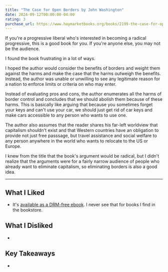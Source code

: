 ```yaml
---
title: "The Case for Open Borders by John Washington"
date: 2024-09-12T00:00:00-04:00
rating: 3
purchase_url: https://www.haymarketbooks.org/books/2199-the-case-for-open-borders
---
```


If you're a progressive liberal who's interested in becoming a radical progressive, this is a good book for you. If you're anyone else, you may not be the audience.

<!--more-->

I found the book frustrating in a lot of ways.

I hoped the author would consider the benefits of borders and weight them against the harms and make the case that the harms outweigh the benefits. Instead, the author was unable or unwilling to see any legitimate reason for a nation to enforce limits or criteria on who may enter.

Instead of evaluating pros and cons, the author enumerates all the harms of border control and concludes that we should abolish them because of these harms. This is basically like arguing that because you sometimes forget your keys and can't use your car, we should just get rid of car keys and make cars accessible to any person who wants to use one.

The author also assumes that the reader shares his far-left worldview that capitalism shouldn't exist and that Western countries have an obligation to provide not just free passsage, but travel assistance and social welfare to any person anywhere in the world who wants to relocate to the US or Europe.

I knew from the title that the book's argument would be radical, but I didn't realize that the arguments were for a fairly narrow audience of people who already want to eliminate capitalism, so eliminating borders is also a good idea.

---

## What I Liked

- It's [available as a DRM-free ebook](https://www.haymarketbooks.org/books/2199-the-case-for-open-borders). I never see that for books I find in the bookstore.

## What I Disliked

-

## Key Takeaways

-
